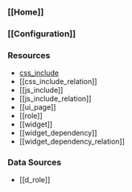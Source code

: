 ### [[Home]]

### [[Configuration]]

### Resources

* [css_include](r/css_include)
* [[css_include_relation]]
* [[js_include]]
* [[js_include_relation]]
* [[ui_page]]
* [[role]]
* [[widget]]
* [[widget_dependency]]
* [[widget_dependency_relation]]

### Data Sources

* [[d_role]]